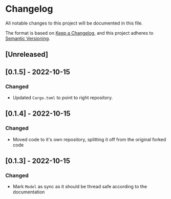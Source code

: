 # Changelog
All notable changes to this project will be documented in this file.

The format is based on [Keep a Changelog](https://keepachangelog.com/en/1.0.0/),
and this project adheres to [Semantic Versioning](https://semver.org/spec/v2.0.0.html).

## [Unreleased]


## [0.1.5] - 2022-10-15
### Changed
* Updated `Cargo.toml` to point to right repository.

## [0.1.4] - 2022-10-15
### Changed
* Moved code to it's own repository, splitting it off from the original forked code

## [0.1.3] - 2022-10-15
### Changed
* Mark `Model` as sync as it should be thread safe according to the documentation